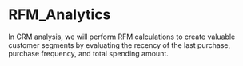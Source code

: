 # RFM_Analytics
In CRM analysis, we will perform RFM calculations to create valuable customer segments by evaluating the recency of the last purchase, purchase frequency, and total spending amount.
